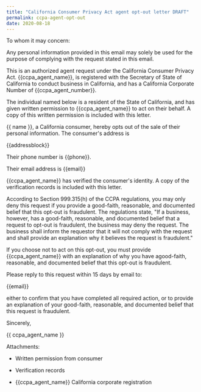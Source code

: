 ```yaml
---
title: "California Consumer Privacy Act agent opt-out letter DRAFT"
permalink: ccpa-agent-opt-out
date: 2020-08-18
---
```


To whom it may concern:

Any personal information provided in this email may
solely be used for the purpose of complying with the
request stated in this email.

This is an authorized agent request under the
California Consumer Privacy Act.  {{ccpa_agent_name}},
is registered with the Secretary of State of
California to conduct business in California,
and has a California Corporate Number of
{{ccpa_agent_number}}.

The individual named below is a resident of the State
of California, and has given written permission to
{{ccpa_agent_name}} to act on their behalf. A copy of
this written permission is included with this letter.

{{ name }}, a California consumer, hereby opts out of the
sale of their personal information.  The consumer's address is

{{addressblock}}

Their phone number is {{phone}}.

Their email address is {{email}}

{{ccpa_agent_name}} has verified the consumer's
identity. A copy of the verification records is
included with this letter.

According to Section 999.315(h) of the CCPA
regulations, you may only deny this request
if you provide a good-faith, reasonable, and
documented belief that this opt-out is fraudulent.
The regulations state, "If a business, however,
has a good-faith, reasonable, and documented belief
that a request to opt-out is fraudulent, the business
may deny the request.  The business shall inform the
requestor that it will not comply with the request
and shall provide an explanation why it believes the
request is fraudulent."

If you choose not to act on this opt-out, you must
provide {{ccpa_agent_name}} with an explanation of
why you have agood-faith, reasonable, and documented
belief that this opt-out is fraudulent.

Please reply to this request within 15 days by email to:

{{email}}

either to confirm that you have completed all
required action, or to provide an explanation of your
good-faith, reasonable, and documented belief that
this request is fraudulent.

Sincerely,

{{ ccpa_agent_name }}

Attachments:

 * Written permission from consumer

 * Verification records 

 * {{ccpa_agent_name}} California corporate registration
